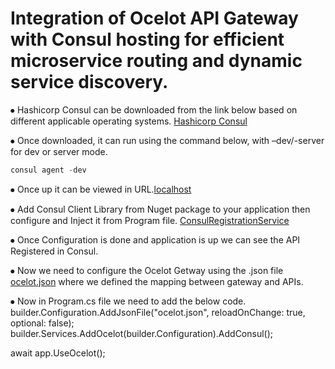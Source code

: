 # Integration of Ocelot API Gateway with Consul hosting for efficient microservice routing and dynamic service discovery.

⦁ Hashicorp Consul can be downloaded from the link below based on different applicable operating systems.
  [Hashicorp Consul](https://developer.hashicorp.com/consul/install)
  
⦁ Once downloaded, it can run using the command below, with –dev/-server for dev or server mode.
  ```powershell 
  consul agent -dev
  ```

⦁ Once up it can be viewed in URL.[localhost](https://localhost:8500/ui/dc1/services)

⦁ Add Consul Client Library from Nuget package to your application then configure and Inject it from Program file.
  [ConsulRegistrationService](https://github.com/Yuvaraj-Patil/ApiGetway/blob/main/ProductApi/ProductAPI/ProductAPI/ConsulRegistrationService.cs)
  
⦁ Once Configuration is done and application is up we can see the API Registered in Consul.

⦁ Now we need to configure the Ocelot Getway using the .json file [ocelot.json](https://github.com/Yuvaraj-Patil/ApiGetway/blob/main/ApiGateway/APIGateway/APIGateway/ocelot.json) where we defined the mapping between gateway and APIs.

⦁ Now in Program.cs file we need to add the below code.
  builder.Configuration.AddJsonFile("ocelot.json", reloadOnChange: true, optional: false);
  builder.Services.AddOcelot(builder.Configuration).AddConsul();
  
  await app.UseOcelot();
  

   


